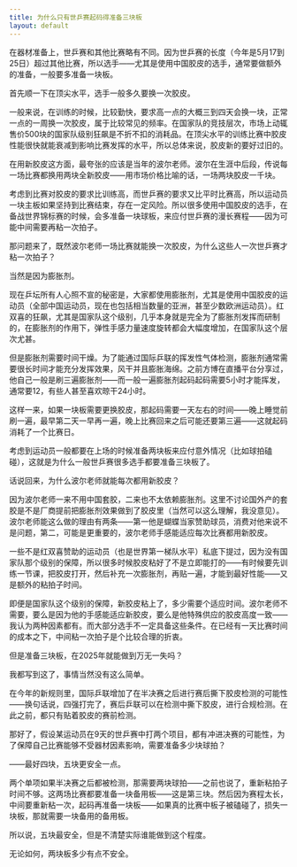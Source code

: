 ```yaml
---
title: 为什么只有世乒赛起码得准备三块板
layout: default
---
```


在器材准备上，世乒赛和其他比赛略有不同。因为世乒赛的长度（今年是5月17到25日）超过其他比赛，所以选手——尤其是使用中国胶皮的选手，通常要做额外的准备，一般要多准备一块板。

首先顺一下在顶尖水平，选手一般多久要换一次胶皮。

一般来说，在训练的时候，比较勤快，要求高一点的大概三到四天会换一块，正常一点的一周换一次胶皮，属于比较常见的频率。在国家队的竞技层次，市场上动辄售价500块的国家队级别狂飙是不折不扣的消耗品。在顶尖水平的训练比赛中胶皮性能很快就能衰减到影响比赛发挥的水平，所以总体来说，胶皮新的要好过旧的。

在用新胶皮这方面，最夸张的应该是当年的波尔老师。波尔在生涯中后段，传说每一场比赛都换用两块全新胶皮——用市场价格比喻的话，一场两块胶皮一千块。

考虑到比赛对胶皮的要求比训练高，而世乒赛的要求又比平时比赛高，所以运动员一块主板如果坚持到比赛结束，存在一定风险。所以很多使用中国胶皮的选手，在备战世界锦标赛的时候，会多准备一块球板，来应付世乒赛的漫长赛程——因为可能中间需要再粘一次拍子。

那问题来了，既然波尔老师一场比赛就能换一次胶皮，为什么这些人一次世乒赛才粘一次拍子？

当然是因为膨胀剂。

现在乒坛所有人心照不宣的秘密是，大家都使用膨胀剂，尤其是使用中国胶皮的运动员（全部中国运动员，现在也包括相当数量的亚洲，甚至少数欧洲运动员）。红双喜的狂飙，尤其是国家队这个级别，几乎本身就是完全为了膨胀剂发挥而研制的，在膨胀剂的作用下，弹性手感力量速度旋转都会大幅度增加，在国家队这个层次尤甚。

但是膨胀剂需要时间干燥。为了能通过国际乒联的挥发性气体检测，膨胀剂通常需要很长时间才能充分发挥效果，风干并且膨胀海绵。之前方博在直播平台分享过，他自己一般是刷三遍膨胀剂——而一般一遍膨胀剂起码起码需要5小时才能挥发，通常要12，有些人甚至喜欢晾干24小时。

这样一来，如果一块板需要更换胶皮，那起码需要一天左右的时间——晚上睡觉前刷一遍，最早第二天一早再一遍，晚上比赛回来之后可能还要第三遍——这就起码消耗了一个比赛日。

考虑到运动员一般都要在上场的时候准备两块板来应付意外情况（比如球拍磕碰），这就是为什么一般世乒赛很多选手都要准备三块板了。

话说回来，为什么波尔老师就能每次都用新胶皮？

因为波尔老师一来不用中国套胶，二来也不太依赖膨胀剂。这里不讨论国外产的套胶是不是厂商提前把膨胀剂效果做到了胶皮里（当然可以这么理解，我没意见）。波尔老师能这么做的理由有两条——第一他是蝴蝶当家赞助球员，消费对他来说不是问题，第二，可能是更重要的，波尔老师手感能适应每次比赛都用新胶皮。

一些不是红双喜赞助的运动员（也是世界第一梯队水平）私底下提过，因为没有国家队那个级别的保障，所以很多时候胶皮粘好了不是立即能打的——有时候要先训练一节课，把胶皮打开，然后补充一次膨胀剂，再贴一遍，才能到最好性能——又是额外的粘拍子时间。

即便是国家队这个级别的保障，新胶皮粘上了，多少需要个适应时间。波尔老师不需要，要么是因为他的手感能适应新胶皮，要么是他特殊供应的胶皮高度一致——我认为两种因素都有。而大部分选手不一定具备这些条件。在已经有一天比赛时间的成本之下，中间粘一次拍子是个比较合理的折衷。

但是准备三块板，在2025年就能做到万无一失吗？

我都写到这了，事情当然没有这么简单。

在今年的新规则里，国际乒联增加了在半决赛之后进行赛后撕下胶皮检测的可能性——换句话说，四强打完了，赛后乒联可以在检测中撕下胶皮，进行合规检测。在此之前，都只有贴着胶皮的赛前检测。

那好了，假设某运动员在9天的世乒赛中打两个项目，都有冲进决赛的可能性，为了保障自己比赛能够不受器材因素影响，需要准备多少块球拍？

——最好四块，五块更安全一点。

两个单项如果半决赛之后都被检测，那需要两块球拍——之前也说了，重新粘拍子时间不够。这两场比赛都要准备一块备用板——这是第三块。然后因为赛程太长，中间要重新粘一次，起码再准备一块板——如果真的比赛中板子被磕碰了，损失一块板，那就需要一块备用的备用板。

所以说，五块最安全，但是不清楚实际谁能做到这个程度。

无论如何，两块板多少有点不安全。